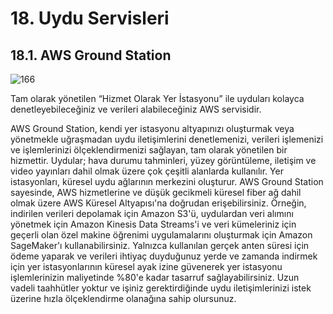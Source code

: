 ﻿# 18. Uydu Servisleri
## 18.1. AWS Ground Station
![166](https://github.com/fatihes1/AWS-ile-Bulut-Bilisimin-Temelleri/assets/54971670/d4be3b3f-e295-4f30-a4d8-80391b627154)

Tam olarak yönetilen “Hizmet Olarak Yer İstasyonu” ile uyduları kolayca denetleyebileceğiniz ve verileri alabileceğiniz AWS servisidir. 

AWS Ground Station, kendi yer istasyonu altyapınızı oluşturmak veya yönetmekle uğraşmadan uydu iletişimlerini denetlemenizi, verileri işlemenizi ve işlemlerinizi ölçeklendirmenizi sağlayan, tam olarak yönetilen bir hizmettir. Uydular; hava durumu tahminleri, yüzey görüntüleme, iletişim ve video yayınları dahil olmak üzere çok çeşitli alanlarda kullanılır. Yer istasyonları, küresel uydu ağlarının merkezini oluşturur. AWS Ground Station sayesinde, AWS hizmetlerine ve düşük gecikmeli küresel fiber ağ dahil olmak üzere AWS Küresel Altyapısı'na doğrudan erişebilirsiniz. Örneğin, indirilen verileri depolamak için Amazon S3'ü, uydulardan veri alımını yönetmek için Amazon Kinesis Data Streams'i ve veri kümeleriniz için geçerli olan özel makine öğrenimi uygulamalarını oluşturmak için Amazon SageMaker'ı kullanabilirsiniz. Yalnızca kullanılan gerçek anten süresi için ödeme yaparak ve verileri ihtiyaç duyduğunuz yerde ve zamanda indirmek için yer istasyonlarının küresel ayak izine güvenerek yer istasyonu işlemlerinizin maliyetinde %80'e kadar tasarruf sağlayabilirsiniz. Uzun vadeli taahhütler yoktur ve işiniz gerektirdiğinde uydu iletişimlerinizi istek üzerine hızla ölçeklendirme olanağına sahip olursunuz.
